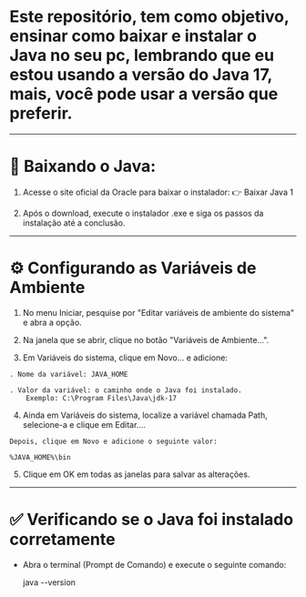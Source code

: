 # Este repositório, tem como objetivo, ensinar como baixar e instalar o Java no seu pc, lembrando que eu estou usando a versão do Java 17, mais, você pode usar a versão que preferir. 

--- 

# 🔽 Baixando o Java: 
  1. Acesse o site oficial da Oracle para baixar o instalador:
    👉 Baixar Java 1

  2. Após o download, execute o instalador .exe e siga os passos da instalação até a conclusão.

---

# ⚙️ Configurando as Variáveis de Ambiente
  1. No menu Iniciar, pesquise por "Editar variáveis de ambiente do sistema" e abra a opção.

  2. Na janela que se abrir, clique no botão "Variáveis de Ambiente...".

  3. Em Variáveis do sistema, clique em Novo... e adicione:

    . Nome da variável: JAVA_HOME

    . Valor da variável: o caminho onde o Java foi instalado.    
        Exemplo: C:\Program Files\Java\jdk-17

  4. Ainda em Variáveis do sistema, localize a variável chamada Path, selecione-a e clique em Editar....

    Depois, clique em Novo e adicione o seguinte valor:

    %JAVA_HOME%\bin    

  5. Clique em OK em todas as janelas para salvar as alterações.

---

# ✅ Verificando se o Java foi instalado corretamente

  - Abra o terminal (Prompt de Comando) e execute o seguinte comando:

    java --version
    

